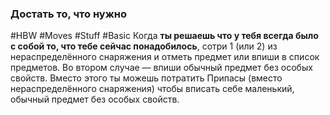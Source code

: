 ### Достать то, что нужно

#HBW #Moves #Stuff #Basic 
Когда **ты решаешь что у тебя всегда было с собой то, что тебе сейчас понадобилось**, сотри 1 (или 2) из нераспределённого снаряжения и отметь предмет или впиши в список предметов. Во втором случае — впиши обычный предмет без особых свойств. 
Вместо этого ты можешь потратить Припасы (вместо нераспределённого снаряжения) чтобы вписать себе маленький, обычный предмет без особых свойств.